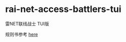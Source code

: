 # rai-net-access-battlers-tui

雷NET联线战士 TUI版

规则书参考 [here](https://steinsgate.jp/rainet/111218_rulebook.pdf)
